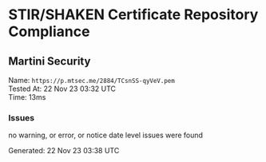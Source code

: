 # STIR/SHAKEN Certificate Repository Compliance

## Martini Security

Name: `https://p.mtsec.me/2884/TCsnSS-qyVeV.pem`\
Tested At: 22 Nov 23 03:32 UTC\
Time: 13ms

### Issues

no warning, or error, or notice date level issues were found

Generated: 22 Nov 23 03:38 UTC